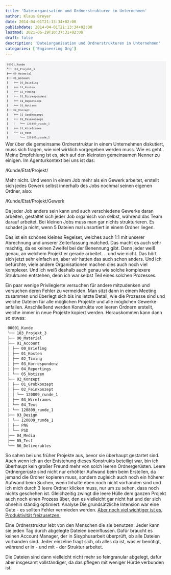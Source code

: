 ```yaml
---
title: 'Dateiorganisation und Ordnerstrukturen in Unternehmen'
author: Klaus Breyer
date: 2014-04-01T21:13:34+02:00
publishdate: 2014-04-01T21:13:34+02:00
lastmod: 2021-06-29T10:37:31+02:00
draft: false
description: 'Dateiorganisation und Ordnerstrukturen in Unternehmen'
categories: ['Engineering Org']
---
```

![](Screen-Shot-2017-01-05-at-14.58.20.png)
Wer über die gemeinsame Ordnerstruktur in einem Unternehmen diskutiert, muss sich fragen, wie viel wirklich vorgegeben werden muss.
 Wie es geht..
Meine Empfehlung ist es, sich auf den kleinsten gemeinsamen Nenner zu einigen. Im Agenturkontext bei uns ist das:

/Kunde/Etat/Projekt/

Mehr nicht. Und wenn in einem Job mehr als ein Gewerk arbeitet, erstellt sich jedes Gewerk selbst innerhalb des Jobs nochmal seinen eigenen Ordner, also:

/Kunde/Etat/Projekt/Gewerk

Da jeder Job anders sein kann und auch verschiedene Gewerke daran arbeiten, gestaltet sich jeder Job organisch von selbst, während das Team darauf arbeitet. Bei kleinen Jobs muss man gar nichts strukturieren. Es schadet ja nicht, wenn 5 Dateien mal unsortiert in einem Ordner liegen.

Das ist ein schönes kleines Regelset, welches auch 1:1 mit unserer Abrechnung und unserer Zeiterfassung matched. Das macht es auch sehr mächtig, da es keinen Zweifel bei der Benennung gibt. Denn jeder weiß genau, an welchem Projekt er gerade arbeitet.
 .. und wie nicht.
Das hört sich jetzt sehr einfach an, aber wir hatten das auch schon anders. Und ich befürchte, viele andere Organisationen machen dies auch noch viel komplexer. Und ich weiß deshalb auch genau wie solche komplexere Strukturen entstehen, denn ich war selbst Teil eines solchen Prozesses.

Ein paar wenige Privilegierte versuchen für andere mitzudenken und versuchen deren Fehler zu vermeiden. Man sitzt dann in einem Meeting zusammen und überlegt sich bis ins letzte Detail, wie die Prozesse sind und welche Dateien für alle möglichen Projekte und alle möglichen Gewerke anfallen. Anschließend werden Konstrukte von leeren Ordnern erstellt, welche immer in neue Projekte kopiert werden. Herauskommen kann dann so etwas:

```
 00001_Kunde
 └── 103_Projekt_3
 ├── 00_Material
 ├── 01_Account
 │ ├── 00_Briefing
 │ ├── 01_Kosten
 │ ├── 02_Timing
 │ ├── 03_Korrespondenz
 │ ├── 04_Reportings
 │ └── 05_Notizen
 ├── 02_Konzept
 │ ├── 01_Grobkonzept
 │ ├── 02_Feinkonzept
 │ │ └── 120809_runde_1
 │ ├── 03_Wireframes
 │ └── 04_Text
 │ └── 120809_runde_1
 ├── 03_Design
 │ └── 120809_runde_1
 │ ├── PNG
 │ └── PSD
 ├── 04_Media
 ├── 05_Test
 └── 06_Deliverables
```

So sahen bei uns früher Projekte aus, bevor sie überhaupt gestartet sind. Auch wenn ich an der Entstehung dieses Konstrukts beteiligt war, bin ich überhaupt kein großer Freund mehr von solch leeren Ordnergerüsten. Leere Ordnergerüste sind nicht nur erhöhter Aufwand beim beim Erstellen, da jemand die Ordner kopieren muss, sondern zugleich auch noch ein höherer Aufwand beim Suchen, wenn Inhalte eben noch nicht vorhanden sind und ich mich durch 3 leere Ordner klicken muss, nur um zu sehen, dass noch nichts geschehen ist. Gleichzeitig zwingt die leere Hülle dem ganzen Projekt auch noch einen Prozess über, den es vielleicht gar nicht hat und der sich ohnehin ständig optimiert.
 Analyse
Die grundsätzliche Intension war eine Gute - es sollten Fehler vermieden werden. [Aber noch viel wichtiger ist es, Produktivität freizusetzen.](../20140115was-gute-prozesse-von-schlechten-prozessen-unterscheidet)

Eine Ordnerstruktur lebt von den Menschen die sie benutzen. Jeder kann sie jeden Tag durch abgelegte Dateien beeinflussen. Dafür braucht es keinen Account Manager, der in Sisyphusarbeit überprüft, ob alle Dateien vorhanden sind. Jeder einzelne fragt sich, ob alles da ist, was er benötigt, während er in - und mit - der Struktur arbeitet.

Die Dateien sind dann vielleicht nicht mehr so feingranular abgelegt, dafür aber insgesamt vollständiger, da das pflegen mit weniger Hürde verbunden ist.



